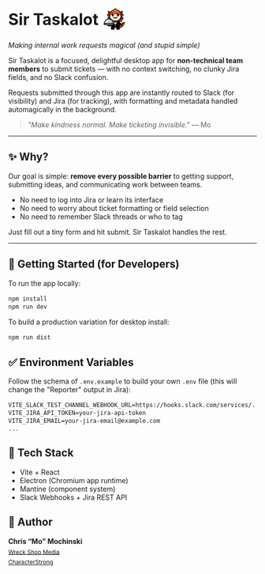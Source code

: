 <h1 align="left" style="display:flex; align-items:center; gap:0.5rem;">
  <strong style="font-size:2rem;">Sir Taskalot</strong>
  <img src="./src/assets/dragon-butler.png" alt="Sir Taskalot" width="50" height="50" />
</h1>

_Making internal work requests magical (and stupid simple)_

Sir Taskalot is a focused, delightful desktop app for **non-technical team members** to submit tickets — with no context switching, no clunky Jira fields, and no Slack confusion.

Requests submitted through this app are instantly routed to Slack (for visibility) and Jira (for tracking), with formatting and metadata handled automagically in the background.

> _"Make kindness normal. Make ticketing invisible."_ — Mo

---

## ✨ Why?

Our goal is simple: **remove every possible barrier** to getting support, submitting ideas, and communicating work between teams.

- No need to log into Jira or learn its interface
- No need to worry about ticket formatting or field selection
- No need to remember Slack threads or who to tag

Just fill out a tiny form and hit submit. Sir Taskalot handles the rest.

---

## 🚀 Getting Started (for Developers)

To run the app locally:

```bash
npm install
npm run dev
```

To build a production variation for desktop install:

```bash 
npm run dist
```

## ✅ Environment Variables

Follow the schema of `.env.example` to build your own `.env` file (this will change the "Reporter" output in Jira):

```env
VITE_SLACK_TEST_CHANNEL_WEBHOOK_URL=https://hooks.slack.com/services/...
VITE_JIRA_API_TOKEN=your-jira-api-token
VITE_JIRA_EMAIL=your-jira-email@example.com
...
```

## 🧪 Tech Stack

- Vite + React
- Electron (Chromium app runtime)
- Mantine (component system)
- Slack Webhooks + Jira REST API

## 🐉 Author

**Chris “Mo” Mochinski**  
<sub style="color:gray"><a href="https://chrismochinski.github.io/">Wreck Shop Media</a></sub>  
<sub style="color:gray"><a href="https://characterstrong.com/">CharacterStrong</a></sub>

